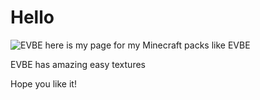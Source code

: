 # Hello
![EVBE](https://i0.hdslb.com/bfs/album/b81b26c067407383cd191fa22e2853d379bcd4ee.png@518w.webp "图片title")
here is my page for my Minecraft packs like EVBE

EVBE has amazing easy textures

Hope you like it!
